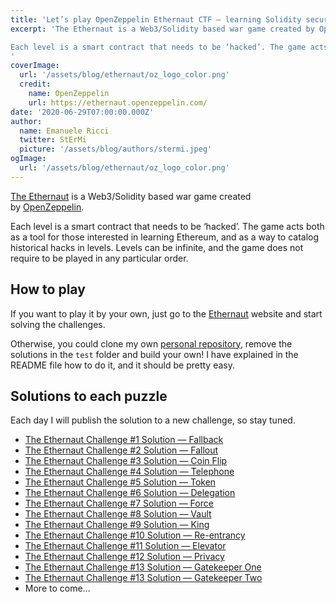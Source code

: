 ```yaml
---
title: 'Let’s play OpenZeppelin Ethernaut CTF — learning Solidity security while playing!'
excerpt: 'The Ethernaut is a Web3/Solidity based war game created by OpenZeppelin.

Each level is a smart contract that needs to be ‘hacked’. The game acts both as a tool for those interested in learning Ethereum, and as a way to catalog historical hacks in levels. Levels can be infinite, and the game does not require to be played in any particular order.
'
coverImage: 
  url: '/assets/blog/ethernaut/oz_logo_color.png'
  credit: 
    name: OpenZeppelin
    url: https://ethernaut.openzeppelin.com/
date: '2020-06-29T07:00:00.000Z'
author:
  name: Emanuele Ricci
  twitter: StErMi
  picture: '/assets/blog/authors/stermi.jpeg'
ogImage:
  url: '/assets/blog/ethernaut/oz_logo_color.png'
---
```


[The Ethernaut](https://ethernaut.openzeppelin.com/) is a Web3/Solidity based war game created by [OpenZeppelin](https://openzeppelin.com/).

Each level is a smart contract that needs to be ‘hacked’. The game acts both as a tool for those interested in learning Ethereum, and as a way to catalog historical hacks in levels. Levels can be infinite, and the game does not require to be played in any particular order.

## How to play

If you want to play it by your own, just go to the [Ethernaut](https://ethernaut.openzeppelin.com/) website and start solving the challenges.

Otherwise, you could clone my own [personal repository](https://github.com/StErMi/foundry-ethernaut), remove the solutions in the `test` folder and build your own! I have explained in the README file how to do it, and it should be pretty easy.

## Solutions to each puzzle

Each day I will publish the solution to a new challenge, so stay tuned.

- [The Ethernaut Challenge #1 Solution — Fallback](https://stermi.xyz/blog/ethernaut-challenge-1-solution-fallback)
- [The Ethernaut Challenge #2 Solution — Fallout](https://stermi.xyz/blog/ethernaut-challenge-2-solution-fallout)
- [The Ethernaut Challenge #3 Solution — Coin Flip](https://stermi.xyz/blog/ethernaut-challenge-3-solution-coin-flip)
- [The Ethernaut Challenge #4 Solution — Telephone](https://stermi.xyz/blog/ethernaut-challenge-4-solution-telephone)
- [The Ethernaut Challenge #5 Solution — Token](https://stermi.xyz/blog/ethernaut-challenge-5-solution-token)
- [The Ethernaut Challenge #6 Solution — Delegation](https://stermi.xyz/blog/ethernaut-challenge-6-solution-delegation)
- [The Ethernaut Challenge #7 Solution — Force](https://stermi.xyz/blog/ethernaut-challenge-7-solution-force)
- [The Ethernaut Challenge #8 Solution — Vault](https://stermi.xyz/blog/ethernaut-challenge-8-solution-vault)
- [The Ethernaut Challenge #9 Solution — King](https://stermi.xyz/blog/ethernaut-challenge-9-solution-king)
- [The Ethernaut Challenge #10 Solution — Re-entrancy](https://stermi.xyz/blog/ethernaut-challenge-10-solution-reentrancy)
- [The Ethernaut Challenge #11 Solution — Elevator](https://stermi.xyz/blog/ethernaut-challenge-11-solution-elevator)
- [The Ethernaut Challenge #12 Solution — Privacy](https://stermi.xyz/blog/ethernaut-challenge-12-solution-privacy)
- [The Ethernaut Challenge #13 Solution — Gatekeeper One](https://stermi.xyz/blog/ethernaut-challenge-13-solution-gatekeeper-one)
- [The Ethernaut Challenge #13 Solution — Gatekeeper Two](https://stermi.xyz/blog/ethernaut-challenge-14-solution-gatekeeper-two)
- More to come…

